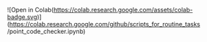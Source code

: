 ![Open in Colab(https://colab.research.google.com/assets/colab-badge.svg)](https://colab.research.google.com/github/scripts_for_routine_tasks
/point_code_checker.ipynb)


